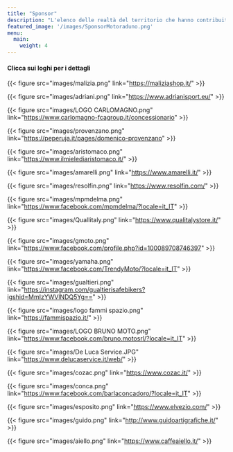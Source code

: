 ```yaml
---
title: "Sponsor"
description: "L'elenco delle realtà del territorio che hanno contribuito alla realizzazione dell'evento"
featured_image: '/images/SponsorMotoraduno.png'
menu:
  main:
    weight: 4
---
```

#### Clicca sui loghi per i dettagli 
{{< figure src="images/malizia.png" link="https://maliziashop.it/" >}}

{{< figure src="images/adriani.png" link="https://www.adrianisport.eu/" >}}

{{< figure src="images/LOGO CARLOMAGNO.png" link="https://www.carlomagno-fcagroup.it/concessionario" >}}

{{< figure src="images/provenzano.png" link="https://peperuja.it/pages/domenico-provenzano" >}}

{{< figure src="images/aristomaco.png" link="https://www.ilmielediaristomaco.it/" >}}

{{< figure src="images/amarelli.png" link="https://www.amarelli.it/" >}}

{{< figure src="images/resolfin.png" link="https://www.resolfin.com/" >}}

{{< figure src="images/mpmdelma.png" link="https://www.facebook.com/mpmdelma/?locale=it_IT" >}}

{{< figure src="images/Quallitaly.png" link="https://www.qualitalystore.it/" >}}

{{< figure src="images/gmoto.png" link="https://www.facebook.com/profile.php?id=100089708746397" >}}

{{< figure src="images/yamaha.png" link="https://www.facebook.com/TrendyMoto/?locale=it_IT" >}}

{{< figure src="images/gualtieri.png" link="https://instagram.com/gualtierisafebikers?igshid=MmIzYWVlNDQ5Yg==" >}}

{{< figure src="images/logo fammi spazio.png" link="https://fammispazio.it/" >}}

{{< figure src="images/LOGO BRUNO MOTO.png" link="https://www.facebook.com/bruno.motosrl/?locale=it_IT" >}}


{{< figure src="images/De Luca Service.JPG" link="https://www.delucaservice.it/web/" >}}

{{< figure src="images/cozac.png" link="https://www.cozac.it/" >}}

{{< figure src="images/conca.png" link="https://www.facebook.com/barlaconcadoro/?locale=it_IT" >}}

{{< figure src="images/esposito.png" link="https://www.elvezio.com/" >}}

{{< figure src="images/guido.png" link="http://www.guidoartigrafiche.it/" >}}

{{< figure src="images/aiello.png" link="https://www.caffeaiello.it/" >}}
